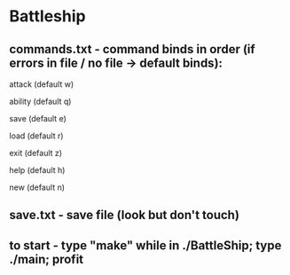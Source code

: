 # Battleship

## commands.txt - command binds in order (if errors in file / no file -> default binds):

attack (default w)

ability (default q)

save (default e)

load (default r)

exit (default z)

help (default h)

new (default n)

## save.txt - save file (look but don't touch)

## to start - type "make" while in ./BattleShip; type ./main; profit
